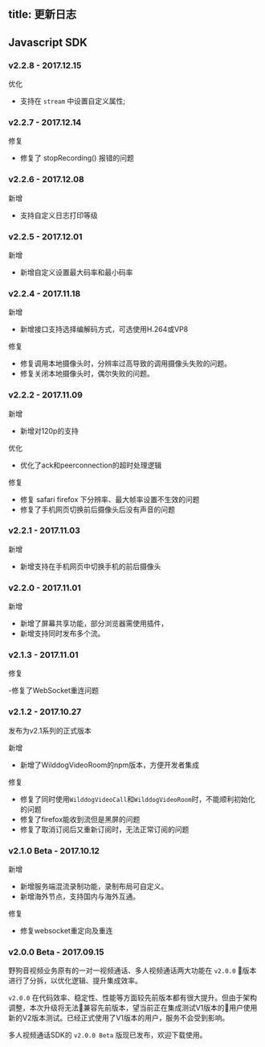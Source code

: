 title: 更新日志
---

## Javascript SDK


### v2.2.8 - 2017.12.15

<span class="changelog optimize">优化</span>
- 支持在 `stream` 中设置自定义属性;


### v2.2.7 - 2017.12.14

<span class="changelog fix">修复</span>
- 修复了 stopRecording() 报错的问题


### v2.2.6 - 2017.12.08

<span class="changelog add">新增</span>
- 支持自定义日志打印等级


### v2.2.5 - 2017.12.01

<span class="changelog add">新增</span>
- 新增自定义设置最大码率和最小码率


### v2.2.4 - 2017.11.18

<span class="changelog add">新增</span>
- 新增接口支持选择编解码方式，可选使用H.264或VP8

<span class="changelog fix">修复</span>
- 修复调用本地摄像头时，分辨率过高导致的调用摄像头失败的问题。
- 修复关闭本地摄像头时，偶尔失败的问题。


### v2.2.2 - 2017.11.09

<span class="changelog add">新增</span>
- 新增对120p的支持

<span class="changelog optimize">优化</span>
- 优化了ack和peerconnection的超时处理逻辑

<span class="changelog fix">修复</span>
- 修复 safari firefox 下分辨率、最大帧率设置不生效的问题
- 修复了手机网页切换前后摄像头后没有声音的问题


### v2.2.1 - 2017.11.03

<span class="changelog add">新增</span>

- 新增支持在手机网页中切换手机的前后摄像头

### v2.2.0 - 2017.11.01

<span class="changelog add">新增</span>

- 新增了屏幕共享功能，部分浏览器需使用插件，
- 新增支持同时发布多个流。

### v2.1.3 - 2017.11.01

<span class="changelog fix">修复</span>

-修复了WebSocket重连问题

### v2.1.2 - 2017.10.27

发布为v2.1系列的正式版本

<span class="changelog add">新增</span>

- 新增了WilddogVideoRoom的npm版本，方便开发者集成

<span class="changelog fix">修复</span>

- 修复了同时使用`WilddogVideoCall`和`WilddogVideoRoom`时，不能顺利初始化的问题
- 修复了firefox能收到流但是黑屏的问题
- 修复了取消订阅后又重新订阅时，无法正常订阅的问题


### v2.1.0 Beta - 2017.10.12

<span class="changelog add">新增</span>

- 新增服务端混流录制功能，录制布局可自定义。
- 新增海外节点，支持国内与海外互通。

<span class="changelog fix">修复</span>

- 修复websocket重定向及重连

### v2.0.0 Beta - 2017.09.15

野狗音视频业务原有的一对一视频通话、多人视频通话两大功能在 `v2.0.0` 版本进行了分拆，以优化逻辑、提升集成效率。

`v2.0.0` 在代码效率、稳定性、性能等方面较先前版本都有很大提升。但由于架构调整，本次升级将无法兼容先前版本，望当前正在集成测试V1版本的用户使用新的V2版本测试。已经正式使用了V1版本的用户，服务不会受到影响。

多人视频通话SDK的 `v2.0.0 Beta` 版现已发布，欢迎下载使用。
